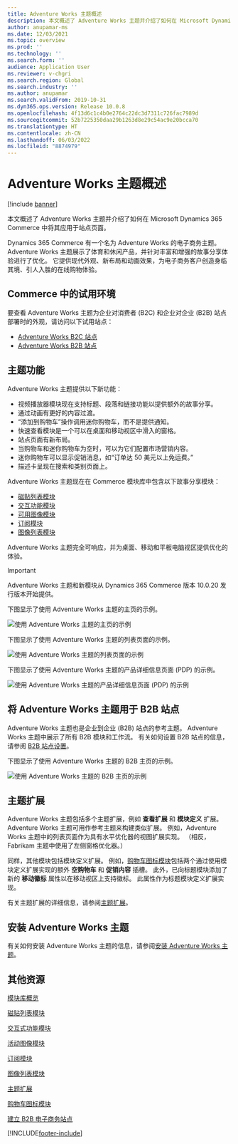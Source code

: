 ```yaml
---
title: Adventure Works 主题概述
description: 本文概述了 Adventure Works 主题并介绍了如何在 Microsoft Dynamics 365 Commerce 中将其应用于站点页面。
author: anupamar-ms
ms.date: 12/03/2021
ms.topic: overview
ms.prod: ''
ms.technology: ''
ms.search.form: ''
audience: Application User
ms.reviewer: v-chgri
ms.search.region: Global
ms.search.industry: ''
ms.author: anupamar
ms.search.validFrom: 2019-10-31
ms.dyn365.ops.version: Release 10.0.8
ms.openlocfilehash: 4f13d6c1c4b0e2764c22dc3d7311c726fac7989d
ms.sourcegitcommit: 52b7225350daa29b1263d8e29c54ac9e20bcca70
ms.translationtype: HT
ms.contentlocale: zh-CN
ms.lasthandoff: 06/03/2022
ms.locfileid: "8874979"
---
```

# <a name="adventure-works-theme-overview"></a>Adventure Works 主题概述

[!include [banner](includes/banner.md)]

本文概述了 Adventure Works 主题并介绍了如何在 Microsoft Dynamics 365 Commerce 中将其应用于站点页面。

Dynamics 365 Commerce 有一个名为 Adventure Works 的电子商务主题。 Adventure Works 主题展示了体育和休闲产品，并针对丰富和增强的故事分享体验进行了优化。 它提供现代外观、新布局和动画效果，为电子商务客户创造身临其境、引人入胜的在线购物体验。

## <a name="trial-environments-in-commerce"></a>Commerce 中的试用环境

要查看 Adventure Works 主题为企业对消费者 (B2C) 和企业对企业 (B2B) 站点部署时的外观，请访问以下试用站点：

- [Adventure Works B2C 站点](https://www.adventure-works.com/)
- [Adventure Works B2B 站点](https://www.adventure-works.com/business)

## <a name="theme-capabilities"></a>主题功能

Adventure Works 主题提供以下新功能：

- 视频播放器模块现在支持标题、段落和链接功能以提供额外的故事分享。
- 通过动画有更好的内容过渡。
- “添加到购物车”操作调用迷你购物车，而不是提供通知。
- 快速查看模块是一个可以在桌面和移动视区中滑入的窗格。
- 站点页面有新布局。 
- 当购物车和迷你购物车为空时，可以为它们配置市场营销内容。
- 迷你购物车可以显示促销消息，如“订单达 50 美元以上免运费。”
- 描述卡呈现在搜索和类别页面上。

Adventure Works 主题现在在 Commerce 模块库中包含以下故事分享模块：

- [磁贴列表模块](tile-list-module.md)
- [交互功能模块](interactive-feature-module.md)
- [可用图像模块](active-image-module.md)
- [订阅模块](subscribe-module.md)
- [图像列表模块](image-list-module.md)

Adventure Works 主题完全可响应，并为桌面、移动和平板电脑视区提供优化的体验。

> [!IMPORTANT]
> Adventure Works 主题和新模块从 Dynamics 365 Commerce 版本 10.0.20 发行版本开始提供。

下图显示了使用 Adventure Works 主题的主页的示例。

![使用 Adventure Works 主题的主页的示例](./media/aw_b2c.PNG)

下图显示了使用 Adventure Works 主题的列表页面的示例。

![使用 Adventure Works 主题的列表页面的示例](./media/Aw_list.PNG)

下图显示了使用 Adventure Works 主题的产品详细信息页面 (PDP) 的示例。

![使用 Adventure Works 主题的产品详细信息页面 (PDP) 的示例](./media/aw_pdp.PNG)

## <a name="use-the-adventure-works-theme-for-b2b-sites"></a>将 Adventure Works 主题用于 B2B 站点

Adventure Works 主题也是企业到企业 (B2B) 站点的参考主题。 Adventure Works 主题中展示了所有 B2B 模块和工作流。 有关如何设置 B2B 站点的信息，请参阅 [B2B 站点设置](./b2b/set-up-b2b-site.md)。

下图显示了使用 Adventure Works 主题的 B2B 主页的示例。

![使用 Adventure Works 主题的 B2B 主页的示例](./media/aw_b2b.PNG)

## <a name="theme-extensions"></a>主题扩展

Adventure Works 主题包括多个主题扩展，例如 **查看扩展** 和 **模块定义** 扩展。 Adventure Works 主题可用作参考主题来构建类似扩展。 例如，Adventure Works 主题中的列表页面作为具有水平优化器的视图扩展实现。 （相反，Fabrikam 主题中使用了左侧窗格优化器。）

同样，其他模块包括模块定义扩展。 例如，[购物车图标模块](cart-icon-module.md)包括两个通过使用模块定义扩展实现的额外 **空购物车** 和 **促销内容** 插槽。 此外，已向标题模块添加了新的 **移动徽标** 属性以在移动视区上支持徽标。 此属性作为标题模块定义扩展实现。

有关主题扩展的详细信息，请参阅[主题扩展](e-commerce-extensibility/theme-module-extensions.md)。

## <a name="install-the-adventure-works-theme"></a>安装 Adventure Works 主题

有关如何安装 Adventure Works 主题的信息，请参阅[安装 Adventure Works 主题](install-adventure-works.md)。

## <a name="additional-resources"></a>其他资源

[模块库概览](starter-kit-overview.md)

[磁贴列表模块](tile-list-module.md)

[交互式功能模块](interactive-feature-module.md)

[活动图像模块](active-image-module.md)

[订阅模块](subscribe-module.md)

[图像列表模块](image-list-module.md)

[主题扩展](e-commerce-extensibility/theme-module-extensions.md)

[购物车图标模块](cart-icon-module.md)

[建立 B2B 电子商务站点](./b2b/set-up-b2b-site.md)

[!INCLUDE[footer-include](../includes/footer-banner.md)]
